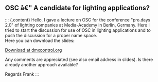 ## OSC â€" A candidate for lighting applications?

::: {.content}
Hello, I gave a lecture on OSC for the conference \"pro.days 2.0\" of
lighting companies at Media-Academy in Berlin, Germany. Here I tried to
start the discussion for use of OSC in lighting applications and to push
the discussion for a proper name space.\
Here you can download the slides:

[Download at
dmxcontrol.org](http://www.dmxcontrol.de/docs/OSC/OSC_MediaAcademy_DMXControl_2020-01-24_engl.pdf)

Any comments are appreciated (see also email address in slides). Is
there already another approach available?

Regards Frank
:::
